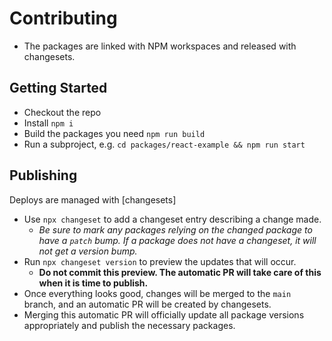# Contributing

- The packages are linked with NPM workspaces and released with changesets.

## Getting Started

- Checkout the repo
- Install `npm i`
- Build the packages you need `npm run build`
- Run a subproject, e.g. `cd packages/react-example && npm run start`

## Publishing

Deploys are managed with [changesets]

- Use `npx changeset` to add a changeset entry describing a change made.
  - _Be sure to mark any packages relying on the changed package to have a `patch` bump. If a package does not have a changeset, it will not get a version bump._
- Run `npx changeset version` to preview the updates that will occur.
  - __Do not commit this preview. The automatic PR will take care of this when it is time to publish.__
- Once everything looks good, changes will be merged to the `main` branch, and an automatic PR will be created by changesets.
- Merging this automatic PR will officially update all package versions appropriately and publish the necessary packages.